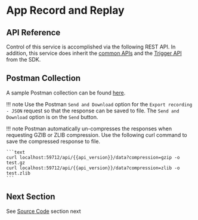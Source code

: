 # App Record and Replay

## API Reference

Control of this service is accomplished via the following REST API. In addition, 
this service does inherit the [common APIs](../../../../api/Ch-APIIntroduction.md/) and 
the [Trigger API](../../Triggers.md/#http-trigger) from the SDK.


<swagger-ui src="https://raw.githubusercontent.com/edgexfoundry/app-record-replay/{{edgexversion}}/openapi/{{api_version}}/app-record-replay.yaml"/>

## Postman Collection

A sample Postman collection can be found [here](https://github.com/edgexfoundry/app-record-replay/blob/{{edgexversion}}/Record%20and%20Reply.postman_collection.json).

!!! note
    Use the Postman `Send and Download` option for the `Export recording - JSON` request so that the response can be saved to file. The `Send and Download` option is on the `Send` button.

!!! note
    Postman automatically un-compresses the responses when requesting GZIB or ZLIB compression. Use the following curl command to save the compressed response to file.

    ```text
    curl localhost:59712/api/{{api_version}}/data?compression=gzip -o test.gz
    curl localhost:59712/api/{{api_version}}/data?compression=zlib -o test.zlib
    ```
## Next Section

See [Source Code](SourceCode.md) section next
